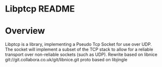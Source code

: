 Libptcp README
==============
# Overview
Libptcp is a library, implementing a Pseudo Tcp Socket for use over UDP. The socket will implement a subset of the TCP stack to allow for a reliable transport over non-reliable sockets (such as UDP).
Rewrite based on libnice git://git.collabora.co.uk/git/libnice.git
proto based on libjingle 
